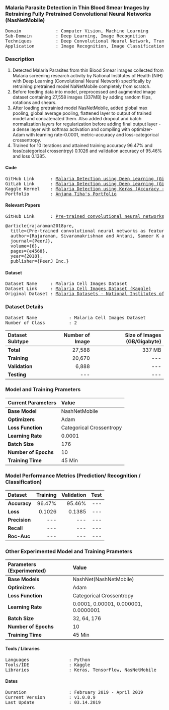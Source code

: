 ### Malaria Parasite Detection in Thin Blood Smear Images by Retraining Fully Pretrained Convolutional Neural Networks (NasNetMobile) 

<pre>
Domain             : Computer Vision, Machine Learning
Sub-Domain         : Deep Learning, Image Recognition
Techniques         : Deep Convolutional Neural Network, Transfer Learning, NASNetMobile
Application        : Image Recognition, Image Classification, Medical Imaging, Bio-Medical Imaging
</pre>

### Description
1. Detected Malaria Parasites from thin Blood Smear images collected from Malaria screening research activity by National Institutes of Health (NIH) with Deep Learning (Convolutional Neural Network) specifically by retraining pretrained model NaNetMobile completely from scratch.
2. Before feeding data into model, preprocessed and augmented image dataset containing 27,558 images (337MB) by adding random flips, rotations and shears.
3. After loading pretrainied model NasNetMobile, added global max pooling, global average pooling, flattened layer to output of trained model and concatenated them. Also added dropout and batch normalization layers for regularization before adding final output layer - a dense layer with softmax activation and compiling with optimizer-Adam with learning rate-0.0001, metric-accuracy and loss-categorical crossentropy.
4. Trained for 10 iterations and attained training accuracy 96.47% and loss(categorical crossentrpy) 0.1026 and validation accuracy of 95.46% and loss 0.1385.

#### Code
<pre>
GitHub Link      : <a href=https://github.com/anjanatiha/Malaria-Detection-from-Cell-Images-using-Deep-Learning>Malaria Detection using Deep Learning (GitHub)</a>
GitLab Link      : <a href=https://gitlab.com/anjanatiha/Malaria-Detection-from-Cell-Images-using-Deep-Learnin>Malaria Detection using Deep Learning (GitLab)</a>
Kaggle Kernel    : <a href=https://www.kaggle.com/anjanatiha/malaria-detection-using-keras-accuracy-95?scriptVersionId=11595923>Malaria Detection using Keras (Accuracy - 95%)</a>
Portfolio        : <a href=https://anjanatiha.wixsite.com/website>Anjana Tiha's Portfolio</a>
</pre>

#### Relevant Papers
<pre>
GitHub Link      : <a href=https://peerj.com/articles/4568/>Pre-trained convolutional neural networks as feature extractors toward improved malaria parasite detection in thin blood smear images (peerj)</a>
</pre>
<pre>
@article{rajaraman2018pre,
  title={Pre-trained convolutional neural networks as feature extractors toward improved malaria parasite detection in thin blood smear images},
  author={Rajaraman, Sivaramakrishnan and Antani, Sameer K and Poostchi, Mahdieh and Silamut, Kamolrat and Hossain, Md A and Maude, Richard J and Jaeger, Stefan and Thoma, George R},
  journal={PeerJ},
  volume={6},
  pages={e4568},
  year={2018},
  publisher={PeerJ Inc.}
</pre>

#### Dataset
<pre>
Dataset Name     : Malaria Cell Images Dataset
Dataset Link     : <a href=https://www.kaggle.com/iarunava/cell-images-for-detecting-malaria>Malaria Cell Images Dataset (Kaggle)</a>
Original Dataset : <a href=https://ceb.nlm.nih.gov/repositories/malaria-datasets/>Malaria Datasets - National Institutes of Health (NIH)</a>
</pre>

### Dataset Details
<pre>
Dataset Name            : Malaria Cell Images Dataset
Number of Class         : 2
</pre>

| Dataset Subtype | Number of Image | Size of Images (GB/Gigabyte) |
| :-------------- | --------------: | ---------------------------: |
| **Total**       | 27,588          | 337 MB                       |
| **Training**    | 20,670          | ---                          |
| **Validation**  | 6,888           | ---                          |
| **Testing**     | ---             | ---                          |



### Model and Training Prameters
| Current Parameters   | Value                                                       |
| :------------------- | :---------------------------------------------------------- |
| **Base Model**       | NashNetMobile                                               |
| **Optimizers**       | Adam                                                        |
| **Loss Function**    | Categorical Crossentropy                                    |
| **Learning Rate**    | 0.0001                                                      |
| **Batch Size**       | 176                                                         |                                     
| **Number of Epochs** | 10                                                          |
| **Training Time**    | 45 Min                                                      |


### Model Performance Metrics (Prediction/ Recognition / Classification)
| Dataset              | Training       | Validation    | Test      |                                 
|:---------------------|---------------:|--------------:| ---------:|
| **Accuracy**         | 96.47%         | 95.46%        | ---       |
| **Loss**             | 0.1026         | 0.1385        | ---       |
| **Precision**        | ---            | ---           | ---       |
| **Recall**           | ---            | ---           | ---       |
| **Roc-Auc**          | ---            | ---           | ---       |


### Other Experimented Model and Training Prameters
| Parameters (Experimented) | Value                                                  |
|:--------------------------|:------------------------------------------------------ |
| **Base Models**           | NashNet(NashNetMobile)                                 |
| **Optimizers**            | Adam                                                   |
| **Loss Function**         | Categorical Crossentropy                               |
| **Learning Rate**         | 0.0001, 0.00001, 0.000001, 0.0000001                   |
| **Batch Size**            | 32, 64, 176                                            |                                     
| **Number of Epochs**      | 10                                                     |
| **Training Time**         | 45 Min                                                 |

#### Tools / Libraries
<pre>
Languages               : Python
Tools/IDE               : Kaggle
Libraries               : Keras, TensorFlow, NasNetMobile
</pre>

#### Dates
<pre>
Duration                : February 2019 - April 2019
Current Version         : v1.0.0.9
Last Update             : 03.14.2019
</pre>
